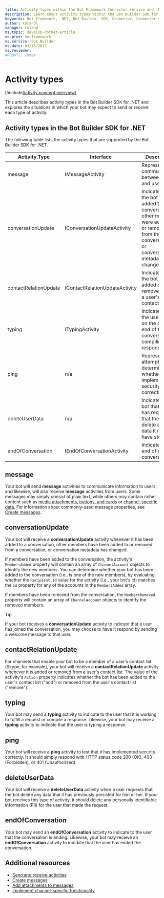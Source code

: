```yaml
---
title: Activity types within the Bot Framework Connector service and .NET | Microsoft Docs
description: Learn about activity types within the Bot Builder SDK for .NET.
keywords: Bot Framework, .NET, Bot Builder, SDK, Connector, Connector service, activity, activity type, message, conversationUpdate, contactRelationUpdate, typing, ping, deleteUserData, endOfConversation
author: kbrandl
manager: rstand
ms.topic: develop-dotnet-article
ms.prod: botframework
ms.service: Bot Builder
ms.date: 03/15/2017
ms.reviewer:
#ROBOTS: Index
---
```


# Activity types

[!include[Activity concept overview](../includes/snippet-dotnet-concept-activity.md)]

This article describes activity types in the Bot Builder SDK for .NET and explores 
the situations in which your bot may expect to send or receive each type of activity.

## Activity types in the Bot Builder SDK for .NET

The following table lists the activity types that are supported by the Bot Builder SDK for .NET.

| Activity.Type | Interface | Description |
|------|------|------|
| message | IMessageActivity | Represents a communication between bot and user. |
| conversationUpdate | IConversationUpdateActivity | Indicates that the bot was added to a conversation, other members were added to or removed from the conversation, or conversation metadata has changed. |
| contactRelationUpdate | IContactRelationUpdateActivity | Indicates that the bot was added or removed from a user's contact list. |
| typing | ITypingActivity | Indicates that the user or bot on the other end of the conversation is compiling a response. | 
| ping | n/a | Represents an attempt to determine whether it has implemented security correctly. | 
| deleteUserData | n/a | Indicates to a bot that a user has requested that the bot delete any user data it may have stored. |
| endOfConversation | IEndOfConversationActivity | Indicates the end of a conversation. |

## message

Your bot will send **message** activities to communicate information to users, and likewise, 
will also receive **message** activities from users. 
Some messages may simply consist of plain text, while others may contain richer content such as 
[media attachments, buttons, and cards](bot-framework-dotnet-add-attachments.md) or 
[channel-specific data](bot-framework-dotnet-channeldata.md). 
For information about commonly-used message properties, see [Create messages](bot-framework-dotnet-create-messages.md).

## conversationUpdate

Your bot will receive a **conversationUpdate** activity whenever it has been added to a conversation, 
other members have been added to or removed from a conversation, 
or conversation metadata has changed. 

If members have been added to the conversation, the activity's `MembersAdded` property will contain an array of 
`ChannelAccount` objects to identify the new members. 
You can determine whether your bot has been added to the conversation (i.e., is one of the new members), 
by evaluating whether the `Recipient.Id` value for the activity (i.e., your bot's id) 
matches the `Id` property for any of the accounts in the `MembersAdded` array.

If members have been removed from the conversation, the `MembersRemoved` property will contain an array of `ChannelAccount` objects to identify the removed members. 

> [!TIP]
> If your bot receives a **conversationUpdate** activity to indicate that a user has joined the conversation, 
> you may choose to have it respond by sending a welcome message to that user. 

## contactRelationUpdate

For channels that enable your bot to be a member of a user's contact list (Skype, for example), 
your bot will receive a **contactRelationUpdate** activity whenever it is added or removed from a user's contact list. 
The value of the activity's `Action` property indicates whether the bot has been added to the user's contact list ("add") or removed from the user's contact list ("remove").

## typing

Your bot may send a **typing** activity to indicate to the user that it is working to fulfill a request or compile a response. 
Likewise, your bot may receive a **typing** activity to indicate that the user is typing a response. 

## ping

Your bot will receive a **ping** activity to test that it has implemented security correctly. 
It should simply respond with HTTP status code 200 (OK), 403 (Forbidden), or 401 (Unauthorized).

## deleteUserData

Your bot will receive a **deleteUserData** activity when a user requests that the bot delete any 
data that it has previously persisted for him or her. 
If your bot receives this type of activity, it should delete any personally identifiable information (PII) 
for the user that made the request.

## endOfConversation 

Your bot may send an **endOfConversation** activity to indicate to the user that the conversation is ending. 
Likewise, your bot may receive an **endOfConversation** activity to indidate that the user has ended the conversation. 

## Additional resources

- [Send and receive activities](bot-framework-dotnet-connector.md)
- [Create messages](bot-framework-dotnet-create-messages.md)
- [Add attachments to messages](bot-framework-dotnet-add-attachments.md)
- [Implement channel-specific functionality](bot-framework-dotnet-channeldata.md)